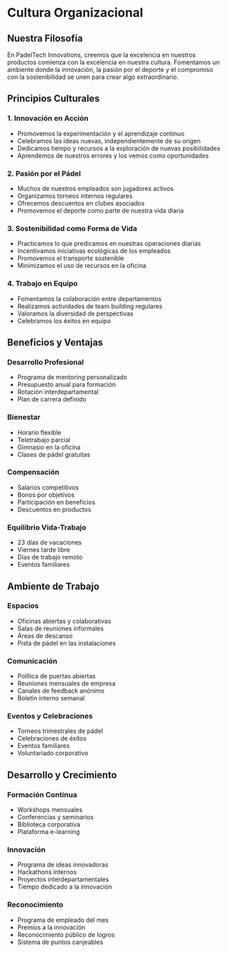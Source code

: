 # Cultura Organizacional

## Nuestra Filosofía
En PadelTech Innovations, creemos que la excelencia en nuestros productos comienza con la excelencia en nuestra cultura. Fomentamos un ambiente donde la innovación, la pasión por el deporte y el compromiso con la sostenibilidad se unen para crear algo extraordinario.

## Principios Culturales

### 1. Innovación en Acción
- Promovemos la experimentación y el aprendizaje continuo
- Celebramos las ideas nuevas, independientemente de su origen
- Dedicamos tiempo y recursos a la exploración de nuevas posibilidades
- Aprendemos de nuestros errores y los vemos como oportunidades

### 2. Pasión por el Pádel
- Muchos de nuestros empleados son jugadores activos
- Organizamos torneos internos regulares
- Ofrecemos descuentos en clubes asociados
- Promovemos el deporte como parte de nuestra vida diaria

### 3. Sostenibilidad como Forma de Vida
- Practicamos lo que predicamos en nuestras operaciones diarias
- Incentivamos iniciativas ecológicas de los empleados
- Promovemos el transporte sostenible
- Minimizamos el uso de recursos en la oficina

### 4. Trabajo en Equipo
- Fomentamos la colaboración entre departamentos
- Realizamos actividades de team building regulares
- Valoramos la diversidad de perspectivas
- Celebramos los éxitos en equipo

## Beneficios y Ventajas

### Desarrollo Profesional
- Programa de mentoring personalizado
- Presupuesto anual para formación
- Rotación interdepartamental
- Plan de carrera definido

### Bienestar
- Horario flexible
- Teletrabajo parcial
- Gimnasio en la oficina
- Clases de pádel gratuitas

### Compensación
- Salarios competitivos
- Bonos por objetivos
- Participación en beneficios
- Descuentos en productos

### Equilibrio Vida-Trabajo
- 23 días de vacaciones
- Viernes tarde libre
- Días de trabajo remoto
- Eventos familiares

## Ambiente de Trabajo

### Espacios
- Oficinas abiertas y colaborativas
- Salas de reuniones informales
- Áreas de descanso
- Pista de pádel en las instalaciones

### Comunicación
- Política de puertas abiertas
- Reuniones mensuales de empresa
- Canales de feedback anónimo
- Boletín interno semanal

### Eventos y Celebraciones
- Torneos trimestrales de pádel
- Celebraciones de éxitos
- Eventos familiares
- Voluntariado corporativo

## Desarrollo y Crecimiento

### Formación Continua
- Workshops mensuales
- Conferencias y seminarios
- Biblioteca corporativa
- Plataforma e-learning

### Innovación
- Programa de ideas innovadoras
- Hackathons internos
- Proyectos interdepartamentales
- Tiempo dedicado a la innovación

### Reconocimiento
- Programa de empleado del mes
- Premios a la innovación
- Reconocimiento público de logros
- Sistema de puntos canjeables 